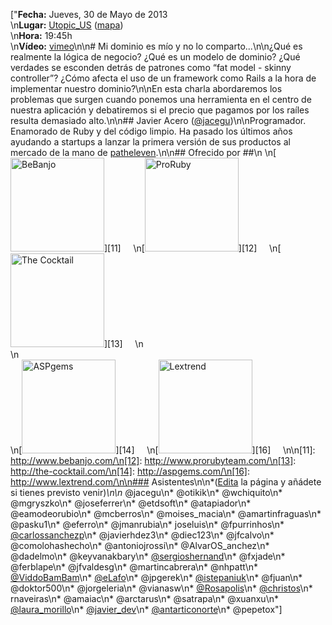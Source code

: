 ["**Fecha:** Jueves, 30 de Mayo de 2013<br/>\n**Lugar:** [Utopic_US](http://www.utopicus.es/) ([mapa](http://maps.google.es/maps?f=q&source=embed&hl=es&geocode=&q=Calle+de+la+Concepci%C3%B3n+Jer%C3%B3nima,+22,+28012+Madrid&sll=40.396764,-3.713379&sspn=10.504732,23.269043&ie=UTF8&hq=&hnear=Calle+de+la+Concepci%C3%B3n+Jer%C3%B3nima,+22,+28012+Madrid,+Comunidad+de+Madrid&ll=40.413867,-3.706683&spn=0.036727,0.076818&z=14))<br/>\n**Hora:** 19:45h<br/>\n**Vídeo:** [vimeo](https://vimeo.com/69157481)\n\n# Mi dominio es mío y no lo comparto...\n\n¿Qué es realmente la lógica de negocio? ¿Qué es un modelo de dominio? ¿Qué verdades se esconden detrás de patrones como “fat model - skinny controller”? ¿Cómo afecta el uso de un framework como Rails a la hora de implementar nuestro dominio?\n\nEn esta charla abordaremos los problemas que surgen cuando ponemos una herramienta en el centro de nuestra aplicación y debatiremos si el precio que pagamos por los raíles resulta demasiado alto.\n\n## Javier Acero ([@jacegu](http://www.twitter.com/jacegu))\n\nProgramador. Enamorado de Ruby y del código limpio. Ha pasado los últimos años  ayudando a startups a lanzar la primera versión de sus productos al mercado de la mano de [patheleven](http://patheleven.com/).\n\n## Ofrecido por ##\n \n[<img width='150px' src='http://madridrb.github.com/images/sponsors/bebanjo.png' alt='BeBanjo'/>][11]     \n[<img width='150px' src='http://madridrb.github.com/images/sponsors/proruby.png' alt='ProRuby'/>][12]     \n[<img width='150px' src='http://madridrb.github.com/images/sponsors/tck.png' alt='The Cocktail'/>][13]     \n<br/>\n<br/>\n[<img width='150px' src='http://madridrb.github.com/images/sponsors/aspgems.png' alt='ASPgems'/>][14]     \n[<img width='150px' src='http://madridrb.github.com/images/sponsors/lextrend.png' alt='Lextrend'/>][16]     \n\n[11]: http://www.bebanjo.com/\n[12]: http://www.prorubyteam.com/\n[13]: http://the-cocktail.com/\n[14]: http://aspgems.com/\n[16]: http://www.lextrend.com/\n\n### Asistentes\n\n*([Edita](?m=edit) la página y añádete si tienes previsto venir)*\n\n* @jacegu\n* @otikik\n* @wchiquito\n* @mgryszko\n* @joseferrer\n* @etdsoft\n* @atapiador\n* @eamodeorubio\n* @mcberros\n* @moises_macia\n* @amartinfraguas\n* @pasku1\n* @eferro\n* @jmanrubia\n* joseluis\n* @fpurrinhos\n* [@carlossanchezp](https://twitter.com/carlossanchezp)\n* @javierhdez3\n* @diec123\n* @jfcalvo\n* @comolohashecho\n* @antoniojrossi\n* @AlvarOS_anchez\n* @dadelmo\n* @keyvanakbary\n* [@sergioshernand](https://twitter.com/sergioshernand)\n* @fxjade\n* @ferblape\n* @jfvaldesg\n* @martincabrera\n* @nhpatt\n* [@ViddoBamBam](https://twitter.com/viddobambam)\n* [@eLafo](https://twitter.com/elafo)\n* @jpgerek\n* [@istepaniuk](https://twitter.com/istepaniuk)\n* @fjuan\n* @doktor500\n* @jorgeleria\n* @vianasw\n* [@Rosapolis](https://twitter.com/rosapolis)\n* [@christos](https://twitter.com/christos)\n* rnaveiras\n* @amaiac\n* @arctarus\n* @satrapa\n* @xuanxu\n* [@laura_morillo](https://twitter.com/laura_morillo)\n* [@javier_dev](https://twitter.com/javier_dev)\n* [@antarticonorte](https://twitter.com/antarticonorte)\n* @pepetox"]